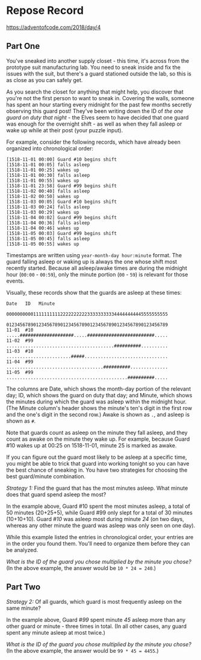 # Repose Record

https://adventofcode.com/2018/day/4

## Part One

<p>You've <span title="Yes, 'sneaked'. 'Snuck' didn't appear in English until the 1800s.">sneaked</span> into another supply closet - this time, it's across from the prototype suit manufacturing lab. You need to sneak inside and fix the issues with the suit, but there's a guard stationed outside the lab, so this is as close as you can safely get.</p>
<p>As you search the closet for anything that might help, you discover that you're not the first person to want to sneak in.  Covering the walls, someone has spent an hour starting every midnight for the past few months secretly observing this guard post!  They've been writing down the ID of <em>the one guard on duty that night</em> - the Elves seem to have decided that one guard was enough for the overnight shift - as well as when they fall asleep or wake up while at their post (your puzzle input).</p>
<p>For example, consider the following records, which have already been organized into chronological order:</p>
<pre><code>[1518-11-01 00:00] Guard #10 begins shift
[1518-11-01 00:05] falls asleep
[1518-11-01 00:25] wakes up
[1518-11-01 00:30] falls asleep
[1518-11-01 00:55] wakes up
[1518-11-01 23:58] Guard #99 begins shift
[1518-11-02 00:40] falls asleep
[1518-11-02 00:50] wakes up
[1518-11-03 00:05] Guard #10 begins shift
[1518-11-03 00:24] falls asleep
[1518-11-03 00:29] wakes up
[1518-11-04 00:02] Guard #99 begins shift
[1518-11-04 00:36] falls asleep
[1518-11-04 00:46] wakes up
[1518-11-05 00:03] Guard #99 begins shift
[1518-11-05 00:45] falls asleep
[1518-11-05 00:55] wakes up
</code></pre>
<p>Timestamps are written using <code>year-month-day hour:minute</code> format. The guard falling asleep or waking up is always the one whose shift most recently started. Because all asleep/awake times are during the midnight hour (<code>00:00</code> - <code>00:59</code>), only the minute portion (<code>00</code> - <code>59</code>) is relevant for those events.</p>
<p>Visually, these records show that the guards are asleep at these times:</p>
<pre><code>Date   ID   Minute
            000000000011111111112222222222333333333344444444445555555555
            012345678901234567890123456789012345678901234567890123456789
11-01  #10  .....####################.....#########################.....
11-02  #99  ........................................##########..........
11-03  #10  ........................#####...............................
11-04  #99  ....................................##########..............
11-05  #99  .............................................##########.....
</code></pre>
<p>The columns are Date, which shows the month-day portion of the relevant day; ID, which shows the guard on duty that day; and Minute, which shows the minutes during which the guard was asleep within the midnight hour.  (The Minute column's header shows the minute's ten's digit in the first row and the one's digit in the second row.) Awake is shown as <code>.</code>, and asleep is shown as <code>#</code>.</p>
<p>Note that guards count as asleep on the minute they fall asleep, and they count as awake on the minute they wake up. For example, because Guard #10 wakes up at 00:25 on 1518-11-01, minute 25 is marked as awake.</p>
<p>If you can figure out the guard most likely to be asleep at a specific time, you might be able to trick that guard into working tonight so you can have the best chance of sneaking in.  You have two strategies for choosing the best guard/minute combination.</p>
<p><em>Strategy 1:</em> Find the guard that has the most minutes asleep. What minute does that guard spend asleep the most?</p>
<p>In the example above, Guard #10 spent the most minutes asleep, a total of 50 minutes (20+25+5), while Guard #99 only slept for a total of 30 minutes (10+10+10). Guard #<em>10</em> was asleep most during minute <em>24</em> (on two days, whereas any other minute the guard was asleep was only seen on one day).</p>
<p>While this example listed the entries in chronological order, your entries are in the order you found them. You'll need to organize them before they can be analyzed.</p>
<p><em>What is the ID of the guard you chose multiplied by the minute you chose?</em> (In the above example, the answer would be <code>10 * 24 = 240</code>.)</p>

## Part Two

<p><em>Strategy 2:</em> Of all guards, which guard is most frequently asleep on the same minute?</p>
<p>In the example above, Guard #<em>99</em> spent minute <em>45</em> asleep more than any other guard or minute - three times in total. (In all other cases, any guard spent any minute asleep at most twice.)</p>
<p><em>What is the ID of the guard you chose multiplied by the minute you chose?</em> (In the above example, the answer would be <code>99 * 45 = 4455</code>.)</p>

